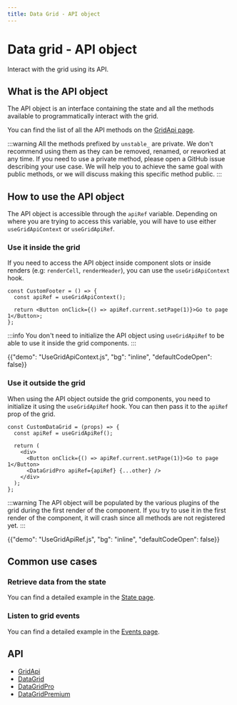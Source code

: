 ```yaml
---
title: Data Grid - API object
---
```


# Data grid - API object

<p class="description">Interact with the grid using its API.</p>

## What is the API object

The API object is an interface containing the state and all the methods available to programmatically interact with the grid.

You can find the list of all the API methods on the [GridApi page](/x/api/data-grid/grid-api/).

:::warning
All the methods prefixed by `unstable_` are private.
We don't recommend using them as they can be removed, renamed, or reworked at any time.
If you need to use a private method, please open a GitHub issue describing your use case.
We will help you to achieve the same goal with public methods, or we will discuss making this specific method public.
:::

## How to use the API object

The API object is accessible through the `apiRef` variable.
Depending on where you are trying to access this variable, you will have to use either `useGridApiContext` or `useGridApiRef`.

### Use it inside the grid

If you need to access the API object inside component slots or inside renders (e.g: `renderCell`, `renderHeader`),
you can use the `useGridApiContext` hook.

```tsx
const CustomFooter = () => {
  const apiRef = useGridApiContext();

  return <Button onClick={() => apiRef.current.setPage(1)}>Go to page 1</Button>;
};
```

:::info
You don't need to initialize the API object using `useGridApiRef` to be able to use it inside the grid components.
:::

{{"demo": "UseGridApiContext.js", "bg": "inline", "defaultCodeOpen": false}}

### Use it outside the grid [<span class="plan-pro"></span>](https://mui.com/store/items/mui-x-pro/)

When using the API object outside the grid components, you need to initialize it using the `useGridApiRef` hook.
You can then pass it to the `apiRef` prop of the grid.

```tsx
const CustomDataGrid = (props) => {
  const apiRef = useGridApiRef();

  return (
    <div>
      <Button onClick={() => apiRef.current.setPage(1)}>Go to page 1</Button>
      <DataGridPro apiRef={apiRef} {...other} />
    </div>
  );
};
```

:::warning
The API object will be populated by the various plugins of the grid during the first render of the component.
If you try to use it in the first render of the component, it will crash since all methods are not registered yet.
:::

{{"demo": "UseGridApiRef.js", "bg": "inline", "defaultCodeOpen": false}}

## Common use cases

### Retrieve data from the state

You can find a detailed example in the [State page](/x/react-data-grid/state/#access-the-state).

### Listen to grid events

You can find a detailed example in the [Events page](/x/react-data-grid/events/#subscribing-to-events).

## API

- [GridApi](/x/api/data-grid/grid-api/)
- [DataGrid](/x/api/data-grid/data-grid/)
- [DataGridPro](/x/api/data-grid/data-grid-pro/)
- [DataGridPremium](/x/api/data-grid/data-grid-premium/)
